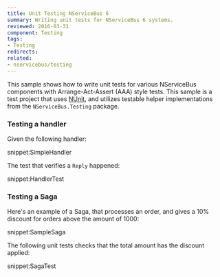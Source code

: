 ```yaml
---
title: Unit Testing NServiceBus 6
summary: Writing unit tests for NServiceBus 6 systems.
reviewed: 2016-03-31
component: Testing
tags:
- Testing
redirects:
related:
- nservicebus/testing
---
```


This sample shows how to write unit tests for various NServiceBus components with Arrange-Act-Assert (AAA) style tests. This sample is a test project that uses [NUnit](http://www.nunit.org/), and utilizes testable helper implementations from the `NServiceBus.Testing` package.


### Testing a handler

Given the following handler:

snippet:SimpleHandler

The test that verifies a `Reply` happened:

snippet:HandlerTest


### Testing a Saga

Here's an example of a Saga, that processes an order, and gives a 10% discount for orders above the amount of 1000:

snippet:SampleSaga

The following unit tests checks that the total amount has the discount applied:

snippet:SagaTest

